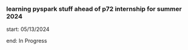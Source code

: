 
### learning pyspark stuff ahead of p72 internship for summer 2024

start: 05/13/2024

end: In Progress
